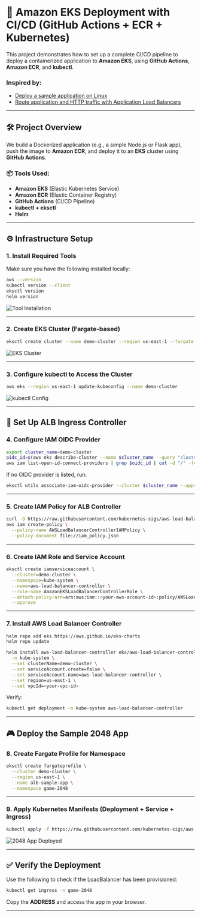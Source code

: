 # 🚀 Amazon EKS Deployment with CI/CD (GitHub Actions + ECR + Kubernetes)

This project demonstrates how to set up a complete CI/CD pipeline to deploy a containerized application to **Amazon EKS**, using **GitHub Actions**, **Amazon ECR**, and **kubectl**.

### Inspired by:

* [Deploy a sample application on Linux](https://docs.aws.amazon.com/eks/latest/userguide/sample-deployment.html)
* [Route application and HTTP traffic with Application Load Balancers](https://docs.aws.amazon.com/eks/latest/userguide/alb-ingress.html)

---

## 🛠️ Project Overview

We build a Dockerized application (e.g., a simple Node.js or Flask app), push the image to **Amazon ECR**, and deploy it to an **EKS** cluster using **GitHub Actions**.

### 📦 Tools Used:

* **Amazon EKS** (Elastic Kubernetes Service)
* **Amazon ECR** (Elastic Container Registry)
* **GitHub Actions** (CI/CD Pipeline)
* **kubectl + eksctl**
* **Helm**

---

## ⚙️ Infrastructure Setup

### 1. **Install Required Tools**

Make sure you have the following installed locally:

```bash
aws --version
kubectl version --client
eksctl version
helm version
```

![Tool Installation](https://github.com/user-attachments/assets/5714fee2-6d24-4fe5-8140-e1f76a1cd4b2)

---

### 2. **Create EKS Cluster (Fargate-based)**

```bash
eksctl create cluster --name demo-cluster --region us-east-1 --fargate
```

![EKS Cluster](https://github.com/user-attachments/assets/9a542add-4180-4b5c-9274-a1bc5db52458)

---

### 3. **Configure kubectl to Access the Cluster**

```bash
aws eks --region us-east-1 update-kubeconfig --name demo-cluster
```

![kubectl Config](https://github.com/user-attachments/assets/fcf063b2-04b7-498f-aead-aaef8f515151)

---

## 🧱 Set Up ALB Ingress Controller

### 4. **Configure IAM OIDC Provider**

```bash
export cluster_name=demo-cluster
oidc_id=$(aws eks describe-cluster --name $cluster_name --query "cluster.identity.oidc.issuer" --output text | cut -d '/' -f 5)
aws iam list-open-id-connect-providers | grep $oidc_id | cut -d "/" -f4
```

If no OIDC provider is listed, run:

```bash
eksctl utils associate-iam-oidc-provider --cluster $cluster_name --approve
```

---

### 5. **Create IAM Policy for ALB Controller**

```bash
curl -O https://raw.githubusercontent.com/kubernetes-sigs/aws-load-balancer-controller/v2.11.0/docs/install/iam_policy.json
aws iam create-policy \
  --policy-name AWSLoadBalancerControllerIAMPolicy \
  --policy-document file://iam_policy.json
```

---

### 6. **Create IAM Role and Service Account**

```bash
eksctl create iamserviceaccount \
  --cluster=demo-cluster \
  --namespace=kube-system \
  --name=aws-load-balancer-controller \
  --role-name AmazonEKSLoadBalancerControllerRole \
  --attach-policy-arn=arn:aws:iam::<your-aws-account-id>:policy/AWSLoadBalancerControllerIAMPolicy \
  --approve
```

---

### 7. **Install AWS Load Balancer Controller**

```bash
helm repo add eks https://aws.github.io/eks-charts
helm repo update

helm install aws-load-balancer-controller eks/aws-load-balancer-controller \
  -n kube-system \
  --set clusterName=demo-cluster \
  --set serviceAccount.create=false \
  --set serviceAccount.name=aws-load-balancer-controller \
  --set region=us-east-1 \
  --set vpcId=<your-vpc-id>
```

Verify:

```bash
kubectl get deployment -n kube-system aws-load-balancer-controller
```

---

## 🎮 Deploy the Sample 2048 App

### 8. **Create Fargate Profile for Namespace**

```bash
eksctl create fargateprofile \
  --cluster demo-cluster \
  --region us-east-1 \
  --name alb-sample-app \
  --namespace game-2048
```

---

### 9. **Apply Kubernetes Manifests (Deployment + Service + Ingress)**

```bash
kubectl apply -f https://raw.githubusercontent.com/kubernetes-sigs/aws-load-balancer-controller/v2.5.4/docs/examples/2048/2048_full.yaml
```

![2048 App Deployed](https://github.com/user-attachments/assets/68ce305e-fcdc-44d6-b7de-3cace101e2d1)

---

## ✅ Verify the Deployment

Use the following to check if the LoadBalancer has been provisioned:

```bash
kubectl get ingress -n game-2048
```

Copy the **ADDRESS** and access the app in your browser.

---
